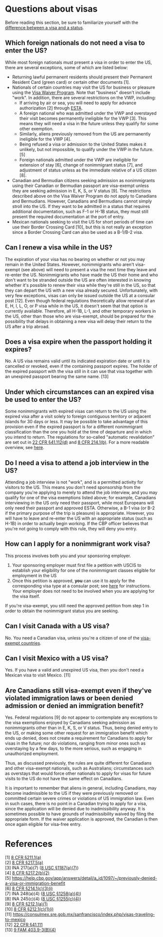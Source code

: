 # Questions about visas
Before reading this section, be sure to familiarize yourself with the [difference between a visa and a status](general.md#whats-the-difference-between-visa-and-status).

## Which foreign nationals do not need a visa to enter the US?
While most foreign nationals must present a visa in order to enter the US, there are several exceptions, some of which are listed below:
* Returning lawful permanent residents should present their Permanent Resident Card (green card) or certain other documents [1].
* Nationals of certain countries may visit the US for business or pleasure using the [Visa Waiver Program](https://travel.state.gov/content/travel/en/us-visas/tourism-visit/visa-waiver-program.html). Note that "business" doesn't include "work". In addition, there are several restrictions on the VWP, including:
    * If arriving by air or sea, you will need to apply for advance authorization [2] through [ESTA](https://esta.cbp.dhs.gov/esta/).
    * A foreign national who was admitted under the VWP and overstayed their visit becomes permanently ineligible for the VWP [3]. This means they will need a visa in the future unless they qualify for some other exemption.
    * Similarly, aliens previously removed from the US are permanently ineligible for the VWP [4].
    * Being refused a visa or admission to the United States makes it unlikely, but not impossible, to qualify under the VWP in the future. [5]
    * Foreign nationals admitted under the VWP are ineligible for extension of stay [6], change of nonimmigrant status [7], and adjustment of status unless as the immediate relative of a US citizen [8].
* Canadian and Bermudian citizens seeking admission as nonimmigrants using their Canadian or Bermudian passport are visa-exempt unless they are seeking admission in E, K, S, or V status [9]. The restrictions described above on the Visa Waiver Program do not apply to Canadians and Bermudians. However, Canadians and Bermudians cannot simply stroll into the US. If they want to be admitted in a status that requires additional documentation, such as F-1 or H-1B status, they must still present the required documentation at the port of entry.
* Mexican nationals seeking to visit the US for short periods of time can use their Border Crossing Card [10], but this is not really an exception since a Border Crossing Card can also be used as a B-1/B-2 visa.

## Can I renew a visa while in the US?
The expiration of your visa has no bearing on whether or not you may remain in the United States. However, nonimmigrants who aren't visa-exempt (see above) will need to present a visa the next time they leave and re-enter the US. Nonimmigrants who have made the US their home and who don't want to be stranded outside the US are often interested in knowing whether it's possible to renew their visa while they're still in the US, so that they can depart the US with a new visa already secured. Unfortunately, with very few exceptions, visas can only be issued outside the US at a consular post [12]. Even though federal regulations theoretically allow renewal of an E, H, I, L, O, or P visa while in the US, it doesn't seem that that option is currently available. Therefore, all H-1B, L-1, and other temporary workers in the US, other than those who are visa-exempt, should be prepared for the possibility that delays in obtaining a new visa will delay their return to the US after a trip abroad.

## Does a visa expire when the passport holding it expires?
No. A US visa remains valid until its indicated expiration date or until it is cancelled or revoked, even if the containing passport expires. The holder of the expired passport with the visa still in it can use that visa together with an unexpired passport bearing the same name. [13]

## Under which circumstances can an expired visa be used to enter the US?
Some nonimmigrants with expired visas can return to the US using the expired visa after a visit solely to foreign contiguous territory or adjacent islands for 30 days or less. It may be possible to take advantage of this provision even if the expired passport is for a different nonimmigrant classification than the one you hold at the time of departure and in which you intend to return. The regulations for so-called "automatic revalidation" are set out in [22 CFR §41.112(d)](https://www.law.cornell.edu/cfr/text/22/41.112#d) and [8 CFR 214.1(b)](https://www.law.cornell.edu/cfr/text/8/214.1#b). For a more readable overview, see [here](https://travel.state.gov/content/travel/en/us-visas/visa-information-resources/visa-expiration-date/auto-revalidate.html).

## Do I need a visa to attend a job interview in the US?
Attending a job interview is not "work", and is a permitted activity for visitors to the US. This means you don't need sponsorship from the company you're applying to merely to attend the job interview, and you may qualify for one of the visa exemptions listed above; for example, Canadians interviewing in the US only need their passport, while most Europeans will only need their passport and approved ESTA. Otherwise, a B-1 visa (or B-2 if the primary purpose of the trip is pleasure) is appropriate. However, you will have to leave and re-enter the US with an appropriate status (such as H-1B) in order to actually begin working. If the CBP officer believes that you're not going to comply with this rule, they will deny you entry.

## How can I apply for a nonimmigrant work visa?
This process involves both you and your sponsoring employer.
1. Your sponsoring employer must first file a petition with USCIS to establish your eligibility for one of the nonimmigrant classes eligible for employment in the US
2. Once this petition is approved, **you** can use it to apply for the corresponding visa type at a consular post; see [here](https://travel.state.gov/content/travel/en/us-visas/employment/temporary-worker-visas.html) for instructions. Your employer does not need to be involved when you are applying for the visa itself.

If you're visa-exempt, you still need the approved petition from step 1 in order to obtain the nonimmigrant status you are seeking.

## Can I visit Canada with a US visa?
No. You need a Canadian visa, unless you're a citizen of one of the [visa-exempt countries](https://www.canada.ca/en/immigration-refugees-citizenship/services/visit-canada/entry-requirements-country.html).

## Can I visit Mexico with a US visa?
Yes. If you have a valid and unexpired US visa, then you don't need a Mexican visa to visit Mexico. [11]

## Are Canadians still visa-exempt even if they've violated immigration laws or been denied admission or denied an immigration benefit?
Yes. Federal regulations [9] do not appear to contemplate any exceptions to the visa exemptions enjoyed by Canadians seeking admission as nonimmigrants other than in E, K, S, or V status. Thus, being denied entry to the US, or making some other request for an immigration benefit which ends up denied, does not create a requirement for Canadians to apply for visas in the future; nor do violations, ranging from minor ones such as overstaying by a few days, to the more serious, such as engaging in unauthorized employment.

Thus, as discussed previously, the rules are quite different for Canadians and other visa-exempt nationals, such as Australians; circumstances such as overstays that would force other nationals to apply for visas for future visits to the US do not have the same effect on Canadians.

It is important to remember that aliens in general, including Canadians, may become inadmissible to the US if they were previously removed or committed certain severe crimes or violations of US immigration law. Even in such cases, there is no point in a Canadian trying to apply for a visa, since the application will be denied due to inadmissibility anyway. It is sometimes possible to have grounds of inadmissibility waived by filing the appropriate form. If the waiver application is approved, the Canadian is then once again eligible for visa-free entry.

# References
[1] [8 CFR §211.1(a)](https://www.law.cornell.edu/cfr/text/8/211.1#a)  
[2] [8 CFR §217.5(a)](https://www.law.cornell.edu/cfr/text/8/217.5#a)  
[3] INA 217(a)(7) ([8 USC §1187(a)(7)](https://www.law.cornell.edu/uscode/text/8/1187#a_7))  
[4] [8 CFR §217.2(b)(2)](https://www.law.cornell.edu/cfr/text/8/217.2#b_2)  
[5] https://help.cbp.gov/app/answers/detail/a_id/1097/~/previously-denied-a-visa-or-immigration-benefit  
[6] [8 CFR §214.1(c)(3)(i)](https://www.law.cornell.edu/cfr/text/8/214.1#c_3_i)  
[7] INA 248(a)(4) ([8 USC §1258(a)(4)](https://www.law.cornell.edu/uscode/text/8/1258#a_4))  
[8] INA 245(c)(4) ([8 USC §1255(c)(4)](https://www.law.cornell.edu/uscode/text/8/1255#c))  
[9] [8 CFR §212.1(a)(1)](https://www.law.cornell.edu/cfr/text/8/212.1#a_1)  
[10] [8 CFR §212.1(c)(1)(i)](https://www.law.cornell.edu/cfr/text/8/212.1#c_1_i)  
[11] https://consulmex.sre.gob.mx/sanfrancisco/index.php/visas-traveling-to-mexico  
[12] [22 CFR §41.111](https://www.law.cornell.edu/cfr/text/22/41.111)  
[13] [9 FAM 403.9-3(B)(4)](https://fam.state.gov/FAM/09FAM/09FAM040309.html)  
